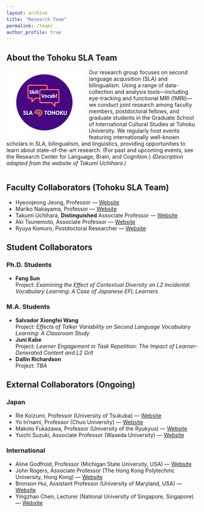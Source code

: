 ```yaml
---
layout: archive
title: "Research Team"
permalink: /team/
author_profile: true
---
```


## About the Tohoku SLA Team

<img src="https://raw.githubusercontent.com/maieryo/maieryo.github.io/master/assets/tohokusla.png"
     alt="Tohoku SLA Team"
     width="200"
     style="float:left; margin:0 1rem 1rem 0;" />

Our research group focuses on second language acquisition (SLA) and bilingualism. Using a range of data-collection and analysis tools—including eye-tracking and functional MRI (fMRI)—we conduct joint research among faculty members, postdoctoral fellows, and graduate students in the Graduate School of International Cultural Studies at Tohoku University. We regularly host events featuring internationally well-known scholars in SLA, bilingualism, and linguistics, providing opportunities to learn about state-of-the-art research. (For past and upcoming events, see the Research Center for Language, Brain, and Cognition.) *(Description adapted from the website of Takumi Uchihara.)*

<div style="clear:both;"></div>


## Faculty Collaborators (Tohoku SLA Team)
- Hyeonjeong Jeong, Professor — [Website](https://sites.google.com/view/hyeonjeong-jeong/home)
- Mariko Nakayama, Professor — [Website](https://www.intcul.tohoku.ac.jp/igpls/people/mariko-nakayama/)
- Takumi Uchihara, **Distinguished** Associate Professor — [Website](https://takumiuchihara.weebly.com/)
- Aki Tsunemoto, Associate Professor — [Website](https://akitsunemoto.wordpress.com/)
- Ryuya Komuro, Postdoctoral Researcher — [Website](https://researchmap.jp/Komuro-Ryuya)

## Student Collaborators
### Ph.D. Students
- **Fang Sun**  
  Project: *Examining the Effect of Contextual Diversity on L2 Incidental Vocabulary Learning: A Case of Japanese EFL Learners*

### M.A. Students
- **Salvador Xiongfei Wang**  
  Project: *Effects of Talker Variability on Second Language Vocabulary Learning: A Classroom Study*
- **Juni Kabe**  
  Project: *Learner Engagement in Task Repetition: The Impact of Learner-Generated Content and L2 Grit*
- **Dallin Richardson**  
  Project: *TBA*

## External Collaborators (Ongoing)
### Japan
- Rie Koizumi, Professor (University of Tsukuba) — [Website](https://sites.google.com/view/riekoizumiwebsite/home/)
- Yo In’nami, Professor (Chuo University) — [Website](https://sites.google.com/site/yoinnami/home?authuser=0)
- Makoto Fukazawa, Professor (University of the Ryukyus) — [Website](https://kenkyushadb.lab.u-ryukyu.ac.jp/html/100000963_en.html)
- Yuichi Suzuki, Associate Professor (Waseda University) — [Website](https://yuichisuzuki.net/)

### International
- Aline Godfroid, Professor (Michigan State University, USA) — [Website](https://sls.msu.edu/aline-godfroid-2/)
- John Rogers, Associate Professor (The Hong Kong Polytechnic University, Hong Kong) — [Website](https://www.polyu.edu.hk/engl/people/academic-staff/prof-john-rogers/?sc_lang=en)
- Bronson Hui, Assistant Professor (University of Maryland, USA) — [Website](https://bronson-hui.github.io/index.html)
- Yingzhao Chen, Lecturer (National University of Singapore, Singapore) — [Website](https://sites.google.com/view/yingzhaochen)

<br>
<br>
<br>

